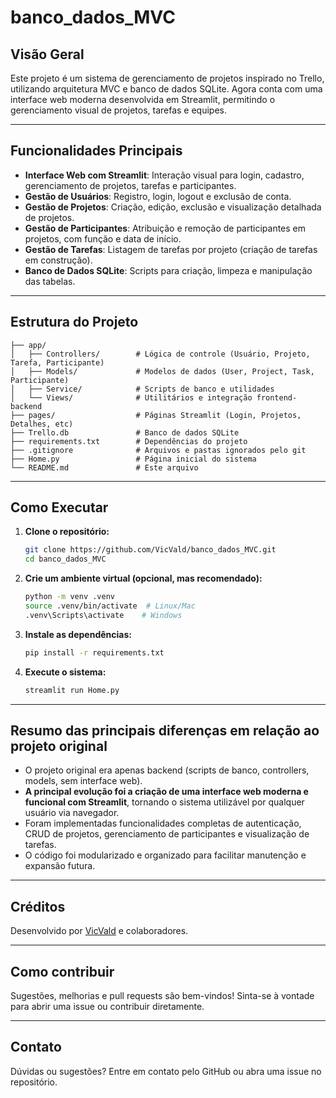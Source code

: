 # banco_dados_MVC

## Visão Geral

Este projeto é um sistema de gerenciamento de projetos inspirado no Trello, utilizando arquitetura MVC e banco de dados SQLite. Agora conta com uma interface web moderna desenvolvida em Streamlit, permitindo o gerenciamento visual de projetos, tarefas e equipes.

---

## Funcionalidades Principais

- **Interface Web com Streamlit**: Interação visual para login, cadastro, gerenciamento de projetos, tarefas e participantes.
- **Gestão de Usuários**: Registro, login, logout e exclusão de conta.
- **Gestão de Projetos**: Criação, edição, exclusão e visualização detalhada de projetos.
- **Gestão de Participantes**: Atribuição e remoção de participantes em projetos, com função e data de início.
- **Gestão de Tarefas**: Listagem de tarefas por projeto (criação de tarefas em construção).
- **Banco de Dados SQLite**: Scripts para criação, limpeza e manipulação das tabelas.

---

## Estrutura do Projeto

```
├── app/
│   ├── Controllers/        # Lógica de controle (Usuário, Projeto, Tarefa, Participante)
│   ├── Models/             # Modelos de dados (User, Project, Task, Participante)
│   ├── Service/            # Scripts de banco e utilidades
│   └── Views/              # Utilitários e integração frontend-backend
├── pages/                  # Páginas Streamlit (Login, Projetos, Detalhes, etc)
├── Trello.db               # Banco de dados SQLite
├── requirements.txt        # Dependências do projeto
├── .gitignore              # Arquivos e pastas ignorados pelo git
├── Home.py                 # Página inicial do sistema
└── README.md               # Este arquivo
```

---

## Como Executar

1. **Clone o repositório:**
   ```bash
   git clone https://github.com/VicVald/banco_dados_MVC.git
   cd banco_dados_MVC
   ```
2. **Crie um ambiente virtual (opcional, mas recomendado):**
   ```bash
   python -m venv .venv
   source .venv/bin/activate  # Linux/Mac
   .venv\Scripts\activate    # Windows
   ```
3. **Instale as dependências:**
   ```bash
   pip install -r requirements.txt
   ```
4. **Execute o sistema:**
   ```bash
   streamlit run Home.py
   ```

---

## Resumo das principais diferenças em relação ao projeto original

- O projeto original era apenas backend (scripts de banco, controllers, models, sem interface web).
- **A principal evolução foi a criação de uma interface web moderna e funcional com Streamlit**, tornando o sistema utilizável por qualquer usuário via navegador.
- Foram implementadas funcionalidades completas de autenticação, CRUD de projetos, gerenciamento de participantes e visualização de tarefas.
- O código foi modularizado e organizado para facilitar manutenção e expansão futura.

---

## Créditos

Desenvolvido por [VicVald](https://github.com/VicVald) e colaboradores.

---

## Como contribuir

Sugestões, melhorias e pull requests são bem-vindos! Sinta-se à vontade para abrir uma issue ou contribuir diretamente.

---

## Contato

Dúvidas ou sugestões? Entre em contato pelo GitHub ou abra uma issue no repositório.
